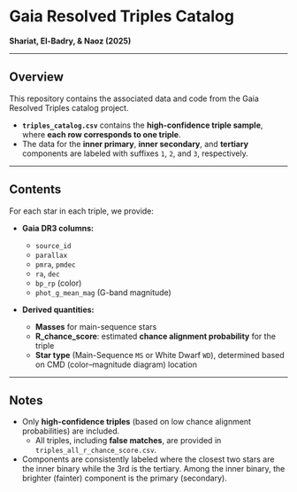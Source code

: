 # Gaia Resolved Triples Catalog  
**Shariat, El-Badry, & Naoz (2025)**

---

## Overview

This repository contains the associated data and code from the Gaia Resolved Triples catalog project.

- **`triples_catalog.csv`** contains the **high-confidence triple sample**, where **each row corresponds to one triple**.
- The data for the **inner primary**, **inner secondary**, and **tertiary** components are labeled with suffixes `1`, `2`, and `3`, respectively.

---

## Contents

For each star in each triple, we provide:
- **Gaia DR3 columns:**
  - `source_id`
  - `parallax`
  - `pmra`, `pmdec`
  - `ra`, `dec`
  - `bp_rp` (color)
  - `phot_g_mean_mag` (G-band magnitude)

- **Derived quantities:**
  - **Masses** for main-sequence stars
  - **R_chance_score**: estimated **chance alignment probability** for the triple
  - **Star type** (Main-Sequence `MS` or White Dwarf `WD`), determined based on CMD (color–magnitude diagram) location

---

## Notes

- Only **high-confidence triples** (based on low chance alignment probabilities) are included.
  - All triples, including **false matches**, are provided in `triples_all_r_chance_score.csv`.
- Components are consistently labeled where the closest two stars are the inner binary while the 3rd is the tertiary. Among the inner binary, the brighter (fainter) component is the primary (secondary).
